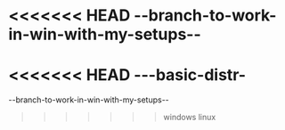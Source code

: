 <<<<<<< HEAD
--branch-to-work-in-win-with-my-setups--
=======
<<<<<<< HEAD
---basic-distr-
=======
--branch-to-work-in-win-with-my-setups--
>>>>>>> windows
>>>>>>> linux
